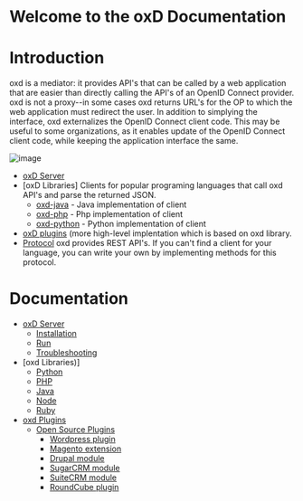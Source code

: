 # Welcome to the oxD Documentation

# Introduction

oxd is a mediator: it provides API's that can be called by a web application that are easier
than directly calling the API's of an OpenID Connect provider. oxd is not a proxy--in some 
cases oxd returns URL's for the OP to which the web application must redirect the user. In addition 
to simplying the interface, oxd externalizes the OpenID Connect client code. This may be useful
to some organizations, as it enables update of the OpenID Connect client code, while keeping
the application interface the same.

![image](https://raw.githubusercontent.com/GluuFederation/docs-oxd/master/sources/img/Overview.jpg)

- [oxD Server](./oxdserver/index.md)
- [oxD Libraries] Clients for popular programing languages that call oxd API's and parse the returned JSON.
    - [oxd-java](./plugin/java/index.md) - Java implementation of client
    - [oxd-php](./plugin/php/index.md) - Php implementation of client
    - [oxd-python](./plugin/python/index.md) - Python implementation of client
- [oxD plugins](./plugin/php/index.md) (more high-level implentation which is based on oxd library.
- [Protocol](./oxdserver/index.md) oxd provides REST API's. If you can't find a client for your language, 
you can write your own by implementing methods for this protocol. 

# Documentation

- [oxD Server](./oxdserver/index.md)
    - [Installation](./oxdserver/install/index.md)
    - [Run](./oxdserver/run/index.md)
    - [Troubleshooting](./oxdserver/troubleshooting/index.md)
- [oxd Libraries)]
    - [Python](./plugin/python/index.md)
    - [PHP](./plugin/php/library/index.md)
    - [Java](./plugin/java/index.md)
    - [Node](./plugin/node/index.md)
    - [Ruby](./plugin/ruby/index.md)
- [oxd Plugins](./plugin/index.md)
    - [Open Source Plugins](./plugin/php/index.md)
        - [Wordpress plugin](./plugin/php/cms/wordpress/index.md)
        - [Magento extension](./plugin/php/cms/magento/index.md)
        - [Drupal module](./plugin/php/cms/drupal/index.md)
        - [SugarCRM module](./plugin/php/crm/sugarcrm/index.md)
        - [SuiteCRM module](./plugin/php/crm/suitecrm/index.md)
        - [RoundCube plugin](./plugin/php/WebMail/roundcube/index.md)
